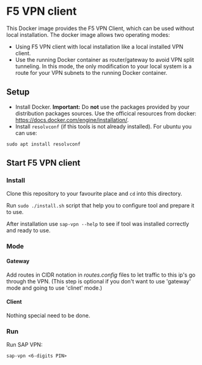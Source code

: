 
# F5 VPN client

This Docker image provides the F5 VPN Client, which can be used without local installation.
The docker image allows two operating modes:

* Using F5 VPN client with local installation like a local installed VPN client.
* Use the running Docker container as router/gateway to avoid VPN split tunneling.
  In this mode, the only modification to your local system is a route for your VPN subnets to the running Docker container.


## Setup

* Install Docker. **Important:** Do **not** use the packages provided by your
  distribution packages sources.
  Use the officical resources from docker: https://docs.docker.com/engine/installation/.
* Install `resolvconf` (if this tools is not already installed). For ubuntu you can use: 
```
sudo apt install resolvconf
```

## Start F5 VPN client

### Install
Clone this repository to your favourite place and ```cd``` into this directory.

Run ```sudo ./install.sh``` script that help you to configure tool and prepare it to use. 

After installation use ```sap-vpn --help``` to see if tool was installed correctly and ready to use.

### Mode
#### Gateway

Add routes in CIDR notation in _routes.config_ files to let traffic to this ip's go through the VPN. 
(This step is optional if you don't want to use 'gateway' mode and going to use 'clinet' mode.)
#### Client

Nothing special need to be done.

### Run

Run SAP VPN:
```
sap-vpn <6-digits PIN>
```

